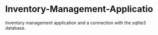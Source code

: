 # Inventory-Management-Applicatio
Inventory management application and a connection with the sqlite3 database.
